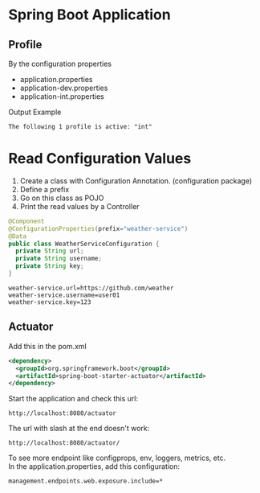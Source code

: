 # Spring Boot Application

## Profile
By the configuration properties
- application.properties
- application-dev.properties
- application-int.properties

Output Example
```
The following 1 profile is active: "int"
```

# Read Configuration Values
1. Create a class with Configuration Annotation. (configuration package)
2. Define a prefix
3. Go on this class as POJO
4. Print the read values by a Controller

```java
@Component
@ConfigurationProperties(prefix="weather-service")
@Data
public class WeatherServiceConfiguration {
  private String url;
  private String username;
  private String key;
}
```

```
weather-service.url=https://github.com/weather
weather-service.username=user01
weather-service.key=123
```

## Actuator
Add this in the pom.xml
```xml
<dependency>
  <groupId>org.springframework.boot</groupId>
  <artifactId>spring-boot-starter-actuator</artifactId>
</dependency>
```

Start the application and check this url:
```
http://localhost:8080/actuator
```

The url with slash at the end doesn't work:
```
http://localhost:8080/actuator/
```

To see more endpoint like configprops, env, loggers, metrics, etc.  
In the application.properties, add this configuration:
```
management.endpoints.web.exposure.include=*
```
